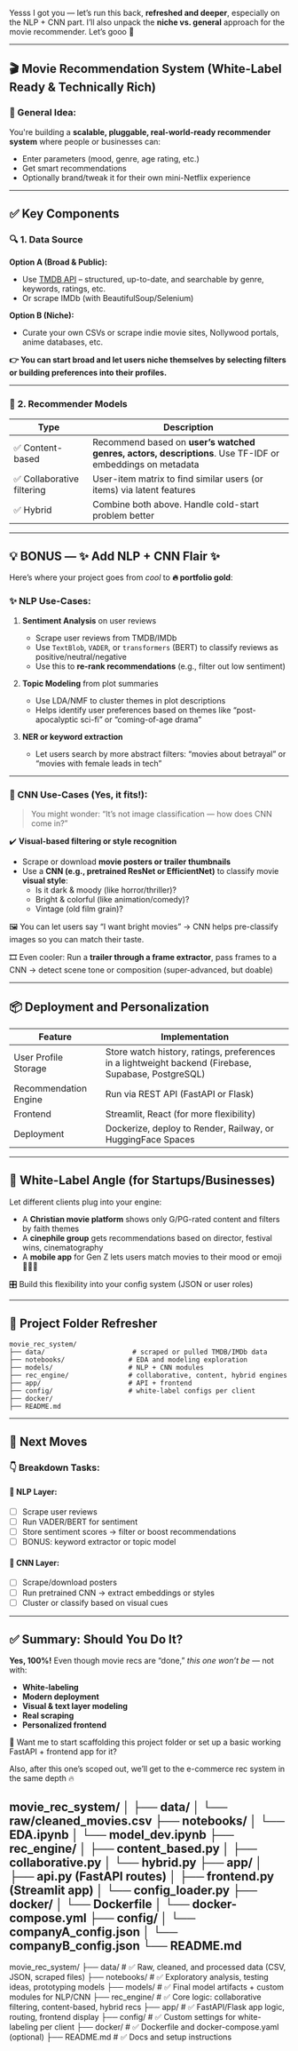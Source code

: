 Yesss I got you — let’s run this back, **refreshed and deeper**, especially on the NLP + CNN part. I’ll also unpack the **niche vs. general** approach for the movie recommender. Let’s gooo 🚀

---

## 🎬 Movie Recommendation System (White-Label Ready & Technically Rich)

### 🔧 General Idea:
You're building a **scalable, pluggable, real-world-ready recommender system** where people or businesses can:
- Enter parameters (mood, genre, age rating, etc.)
- Get smart recommendations
- Optionally brand/tweak it for their own mini-Netflix experience

---

## ✅ Key Components

### 🔍 **1. Data Source**

**Option A (Broad & Public):**
- Use [TMDB API](https://developer.themoviedb.org/docs) – structured, up-to-date, and searchable by genre, keywords, ratings, etc.
- Or scrape IMDb (with BeautifulSoup/Selenium)

**Option B (Niche):**
- Curate your own CSVs or scrape indie movie sites, Nollywood portals, anime databases, etc.

**👉 You can start **broad** and let users niche **themselves** by selecting filters or building preferences into their profiles.**

---

### 🧠 **2. Recommender Models**

| Type                     | Description |
|--------------------------|-------------|
| ✅ Content-based         | Recommend based on **user’s watched genres, actors, descriptions**. Use TF-IDF or embeddings on metadata |
| ✅ Collaborative filtering | User-item matrix to find similar users (or items) via latent features |
| ✅ Hybrid                | Combine both above. Handle cold-start problem better |

---

## 💡 BONUS — ✨ Add **NLP + CNN Flair** ✨

Here’s where your project goes from *cool* to **🔥 portfolio gold**:

### ✨ NLP Use-Cases:
1. **Sentiment Analysis** on user reviews  
   - Scrape user reviews from TMDB/IMDb
   - Use `TextBlob`, `VADER`, or `transformers` (BERT) to classify reviews as positive/neutral/negative
   - Use this to **re-rank recommendations** (e.g., filter out low sentiment)

2. **Topic Modeling** from plot summaries  
   - Use LDA/NMF to cluster themes in plot descriptions
   - Helps identify user preferences based on themes like “post-apocalyptic sci-fi” or “coming-of-age drama”

3. **NER or keyword extraction**  
   - Let users search by more abstract filters: “movies about betrayal” or “movies with female leads in tech”

---

### 🧠 CNN Use-Cases (Yes, it fits!):

> You might wonder: “It’s not image classification — how does CNN come in?”

✔️ **Visual-based filtering or style recognition**  
   - Scrape or download **movie posters or trailer thumbnails**
   - Use a **CNN (e.g., pretrained ResNet or EfficientNet)** to classify movie **visual style**:
     - Is it dark & moody (like horror/thriller)?
     - Bright & colorful (like animation/comedy)?
     - Vintage (old film grain)?

🖼️ You can let users say “I want bright movies” → CNN helps pre-classify images so you can match their taste.

🎞️ Even cooler: Run a **trailer through a frame extractor**, pass frames to a CNN → detect scene tone or composition (super-advanced, but doable)

---

## 📦 Deployment and Personalization

| Feature                 | Implementation |
|------------------------|----------------|
| User Profile Storage   | Store watch history, ratings, preferences in a lightweight backend (Firebase, Supabase, PostgreSQL) |
| Recommendation Engine  | Run via REST API (FastAPI or Flask) |
| Frontend               | Streamlit, React (for more flexibility) |
| Deployment             | Dockerize, deploy to Render, Railway, or HuggingFace Spaces |

---

## 🎨 White-Label Angle (for Startups/Businesses)

Let different clients plug into your engine:
- A **Christian movie platform** shows only G/PG-rated content and filters by faith themes
- A **cinephile group** gets recommendations based on director, festival wins, cinematography
- A **mobile app** for Gen Z lets users match movies to their mood or emoji 🫣💔🤣

🎛️ Build this flexibility into your config system (JSON or user roles)

---

## 🧪 Project Folder Refresher

```
movie_rec_system/
├── data/                      # scraped or pulled TMDB/IMDb data
├── notebooks/                # EDA and modeling exploration
├── models/                   # NLP + CNN modules
├── rec_engine/               # collaborative, content, hybrid engines
├── app/                      # API + frontend
├── config/                   # white-label configs per client
├── docker/
├── README.md
```

---

## 🧭 Next Moves

### 👇 Breakdown Tasks:

#### 🔹 NLP Layer:
- [ ] Scrape user reviews
- [ ] Run VADER/BERT for sentiment
- [ ] Store sentiment scores → filter or boost recommendations
- [ ] BONUS: keyword extractor or topic model

#### 🔹 CNN Layer:
- [ ] Scrape/download posters
- [ ] Run pretrained CNN → extract embeddings or styles
- [ ] Cluster or classify based on visual cues

---

## ✅ Summary: Should You Do It?

**Yes, 100%!** Even though movie recs are “done,” *this one won’t be* — not with:
- **White-labeling**
- **Modern deployment**
- **Visual & text layer modeling**
- **Real scraping**
- **Personalized frontend**

💬 Want me to start scaffolding this project folder or set up a basic working FastAPI + frontend app for it?

Also, after this one’s scoped out, we’ll get to the e-commerce rec system in the same depth 🔥



movie_rec_system/
│
├── data/
│   └── raw/cleaned_movies.csv
├── notebooks/
│   └── EDA.ipynb
│   └── model_dev.ipynb
├── rec_engine/
│   ├── content_based.py
│   ├── collaborative.py
│   └── hybrid.py
├── app/
│   ├── api.py (FastAPI routes)
│   ├── frontend.py (Streamlit app)
│   └── config_loader.py
├── docker/
│   └── Dockerfile
│   └── docker-compose.yml
├── config/
│   └── companyA_config.json
│   └── companyB_config.json
└── README.md
---
movie_rec_system/
├── data/                      # ✅ Raw, cleaned, and processed data (CSV, JSON, scraped files)
├── notebooks/                # ✅ Exploratory analysis, testing ideas, prototyping models
├── models/                   # ✅ Final model artifacts + custom modules for NLP/CNN
├── rec_engine/               # ✅ Core logic: collaborative filtering, content-based, hybrid recs
├── app/                      # ✅ FastAPI/Flask app logic, routing, frontend display
├── config/                   # ✅ Custom settings for white-labeling per client
├── docker/                   # ✅ Dockerfile and docker-compose.yaml (optional)
├── README.md                 # ✅ Docs and setup instructions
